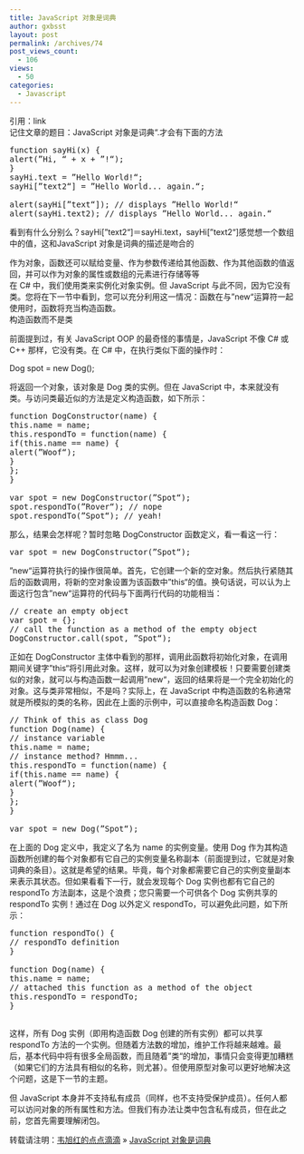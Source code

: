 ```yaml
---
title: JavaScript 对象是词典
author: gxbsst
layout: post
permalink: /archives/74
post_views_count:
  - 106
views:
  - 50
categories:
  - Javascript
---
```

引用：link  
记住文章的题目：JavaScript 对象是词典“.才会有下面的方法

<pre lang="javascript">function sayHi(x) {
alert(”Hi, “ + x + ”!“);
}
sayHi.text = ”Hello World!“;
sayHi[”text2“] = ”Hello World... again.“;

alert(sayHi[”text“]); // displays ”Hello World!“
alert(sayHi.text2); // displays ”Hello World... again.“
</pre>

看到有什么分别么？sayHi[”text2“]＝sayHi.text，sayHi[”text2“]感觉想一个数组中的值，这和JavaScript 对象是词典的描述是吻合的

作为对象，函数还可以赋给变量、作为参数传递给其他函数、作为其他函数的值返回，并可以作为对象的属性或数组的元素进行存储等等  
在 C# 中，我们使用类来实例化对象实例。但 JavaScript 与此不同，因为它没有类。您将在下一节中看到，您可以充分利用这一情况：函数在与”new“运算符一起使用时，函数将充当构造函数。  
构造函数而不是类

前面提到过，有关 JavaScript OOP 的最奇怪的事情是，JavaScript 不像 C# 或 C++ 那样，它没有类。在 C# 中，在执行类似下面的操作时：

Dog spot = new Dog();

将返回一个对象，该对象是 Dog 类的实例。但在 JavaScript 中，本来就没有类。与访问类最近似的方法是定义构造函数，如下所示：

<pre lang="javascript">function DogConstructor(name) {
this.name = name;
this.respondTo = function(name) {
if(this.name == name) {
alert(”Woof“); 
}
};
}

var spot = new DogConstructor(”Spot“);
spot.respondTo(”Rover“); // nope
spot.respondTo(”Spot“); // yeah!
</pre>

那么，结果会怎样呢？暂时忽略 DogConstructor 函数定义，看一看这一行：

<pre lang="javasript">var spot = new DogConstructor(”Spot“);
</pre>

”new“运算符执行的操作很简单。首先，它创建一个新的空对象。然后执行紧随其后的函数调用，将新的空对象设置为该函数中”this“的值。换句话说，可以认为上面这行包含”new“运算符的代码与下面两行代码的功能相当：

<pre lang="javascript">// create an empty object
var spot = {}; 
// call the function as a method of the empty object
DogConstructor.call(spot, ”Spot“);
</pre>

正如在 DogConstructor 主体中看到的那样，调用此函数将初始化对象，在调用期间关键字”this“将引用此对象。这样，就可以为对象创建模板！只要需要创建类似的对象，就可以与构造函数一起调用”new“，返回的结果将是一个完全初始化的对象。这与类非常相似，不是吗？实际上，在 JavaScript 中构造函数的名称通常就是所模拟的类的名称，因此在上面的示例中，可以直接命名构造函数 Dog：

<pre lang="javascript">// Think of this as class Dog
function Dog(name) {
// instance variable 
this.name = name;
// instance method? Hmmm...
this.respondTo = function(name) {
if(this.name == name) {
alert(”Woof“); 
}
};
}

var spot = new Dog(”Spot“);
</pre>

在上面的 Dog 定义中，我定义了名为 name 的实例变量。使用 Dog 作为其构造函数所创建的每个对象都有它自己的实例变量名称副本（前面提到过，它就是对象词典的条目）。这就是希望的结果。毕竟，每个对象都需要它自己的实例变量副本来表示其状态。但如果看看下一行，就会发现每个 Dog 实例也都有它自己的 respondTo 方法副本，这是个浪费；您只需要一个可供各个 Dog 实例共享的 respondTo 实例！通过在 Dog 以外定义 respondTo，可以避免此问题，如下所示：

<pre lang="javascript">function respondTo() {
// respondTo definition
}

function Dog(name) {
this.name = name;
// attached this function as a method of the object
this.respondTo = respondTo;
}

</pre>

这样，所有 Dog 实例（即用构造函数 Dog 创建的所有实例）都可以共享 respondTo 方法的一个实例。但随着方法数的增加，维护工作将越来越难。最后，基本代码中将有很多全局函数，而且随着”类“的增加，事情只会变得更加糟糕（如果它们的方法具有相似的名称，则尤甚）。但使用原型对象可以更好地解决这个问题，这是下一节的主题。

但 JavaScript 本身并不支持私有成员（同样，也不支持受保护成员）。任何人都可以访问对象的所有属性和方法。但我们有办法让类中包含私有成员，但在此之前，您首先需要理解闭包。

转载请注明：[韦旭红的点点滴滴][1] &raquo; [JavaScript 对象是词典][2]

 [1]: http://www.weixuhong.com
 [2]: http://www.weixuhong.com/archives/74